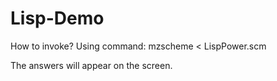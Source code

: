 # Lisp-Demo

How to invoke?
Using command:
mzscheme < LispPower.scm

The answers will appear on the screen.
